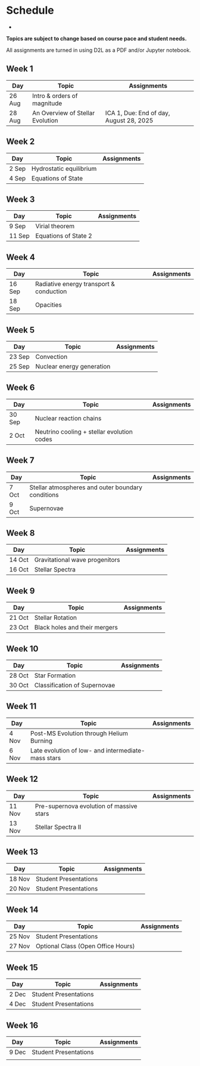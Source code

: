 # Schedule
-

**Topics are subject to change based on course pace and student needs.**

All assignments are turned in using D2L as a PDF and/or Jupyter notebook.

## Week 1

| Day    | Topic                                                | Assignments                                                      |
| ------ | ---------------------------------------------------- | ---------------------------------------------------------------- |
| 26 Aug | Intro & orders of magnitude                          |                                                                  |
| 28 Aug | An Overview of Stellar Evolution                     |    ICA 1, Due: End of day, August 28, 2025                       |
        

## Week 2

| Day    | Topic                                                | Assignments                                                      |
| ------ | ---------------------------------------------------- | ---------------------------------------------------------------- |
| 2 Sep | Hydrostatic equilibrium                               |                                                                  |
| 4 Sep | Equations of State                                    |                                                                  |

## Week 3

| Day    | Topic                                                | Assignments                                                      |
| ------ | ---------------------------------------------------- | ---------------------------------------------------------------- |
| 9 Sep  | Virial theorem                                       |                                                                  |
| 11 Sep | Equations of State 2                                  |                                                                  |


## Week 4

| Day    | Topic                                                | Assignments                                                      |
| ------ | ---------------------------------------------------- | ---------------------------------------------------------------- |
| 16 Sep | Radiative energy transport & conduction              |                                                                  |
| 18 Sep | Opacities                                            |                                                                  |


## Week 5

| Day    | Topic                                                | Assignments                                                      |
| ------ | ---------------------------------------------------- | ---------------------------------------------------------------- |
| 23 Sep | Convection                                           |                                                                  |
| 25 Sep | Nuclear energy generation                            |                                                                  |

## Week 6

| Day    | Topic                                                | Assignments                                                      |
| ------ | ---------------------------------------------------- | ---------------------------------------------------------------- |
| 30 Sep | Nuclear reaction chains                              |                                                                  |
| 2 Oct  | Neutrino cooling + stellar evolution codes           |                                                                  |

## Week 7

| Day    | Topic                                                | Assignments                                                      |
| ------ | ---------------------------------------------------- | ---------------------------------------------------------------- |
| 7 Oct  | Stellar atmospheres and outer boundary conditions    |                                                                  |
| 9 Oct  | Supernovae                                           |                                                                  |

## Week 8

| Day    | Topic                                                | Assignments                                                      |
| ------ | ---------------------------------------------------- | ---------------------------------------------------------------- |
| 14 Oct | Gravitational wave progenitors                       |                                                                  |
| 16 Oct | Stellar Spectra                                      |                                                                  |

## Week 9

| Day    | Topic                                                | Assignments                                                      |
| ------ | ---------------------------------------------------- | ---------------------------------------------------------------- |
| 21 Oct | Stellar Rotation                                     |                                                                  |
| 23 Oct | Black holes and their mergers                        |                                                                  |

## Week 10

| Day    | Topic                                                | Assignments                                                      |
| ------ | ---------------------------------------------------- | ---------------------------------------------------------------- |
| 28 Oct | Star Formation                                       |                                                                  |
| 30 Oct | Classification of Supernovae                         |                                                                  |

## Week 11

| Day    | Topic                                                | Assignments                                                      |
| ------ | ---------------------------------------------------- | ---------------------------------------------------------------- |
| 4 Nov  | Post-MS Evolution through Helium Burning             |                                                                  |
| 6 Nov  | Late evolution of low- and intermediate-mass stars   |                                                                  |


## Week 12

| Day    | Topic                                                | Assignments                                                      |
| ------ | ---------------------------------------------------- | ---------------------------------------------------------------- |
| 11 Nov | Pre-supernova evolution of massive stars             |                                                                  |
| 13 Nov | Stellar Spectra II                                   |                                                                  |

## Week 13

| Day    | Topic                                                | Assignments                                                      |
| ------ | ---------------------------------------------------- | ---------------------------------------------------------------- |
| 18 Nov | Student Presentations                                |                                                                  |
| 20 Nov | Student Presentations                                |                                                                  |

## Week 14

| Day    | Topic                                                | Assignments                                                      |
| ------ | ---------------------------------------------------- | ---------------------------------------------------------------- |
| 25 Nov | Student Presentations                                |                                                                  |
| 27 Nov | Optional Class (Open Office Hours)                   |                                                                  |

## Week 15

| Day    | Topic                                                | Assignments                                                      |
| ------ | ---------------------------------------------------- | ---------------------------------------------------------------- |
| 2 Dec  | Student Presentations                                |                                                                  |
| 4 Dec  | Student Presentations                                |                                                                  |

## Week 16

| Day    | Topic                                                | Assignments                                                      |
| ------ | ---------------------------------------------------- | ---------------------------------------------------------------- |
| 9 Dec  | Student Presentations                                |                                                                  |
|        |                                                      |                                                                  |

